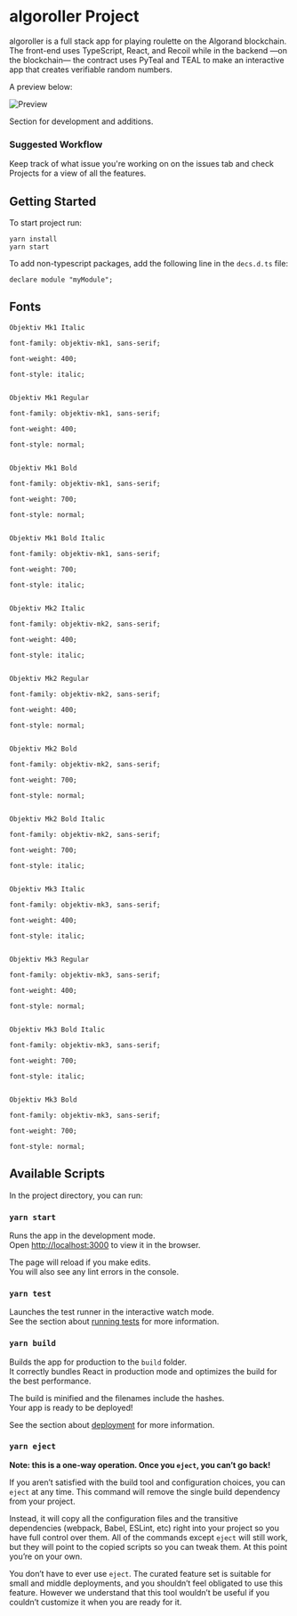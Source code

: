 # algoroller Project

algoroller is a full stack app for playing roulette on the Algorand blockchain. The front-end uses TypeScript, React, and Recoil while in the backend —on the blockchain— the contract uses PyTeal and TEAL to make an interactive app that creates verifiable random numbers.



A preview below: 

![Preview](/Users/gautom/Documents/algoroller/preview.gif)



Section for development and additions.

### Suggested Workflow

Keep track of what issue you're working on on the issues tab and check Projects for a view of all the features.

## Getting Started

To start project run: 

```
yarn install
yarn start
```

To add non-typescript packages, add the following line in the `decs.d.ts` file:
```
declare module "myModule";
```


## Fonts

```
Objektiv Mk1 Italic

font-family: objektiv-mk1, sans-serif;

font-weight: 400;

font-style: italic;


Objektiv Mk1 Regular

font-family: objektiv-mk1, sans-serif;

font-weight: 400;

font-style: normal;


Objektiv Mk1 Bold

font-family: objektiv-mk1, sans-serif;

font-weight: 700;

font-style: normal;


Objektiv Mk1 Bold Italic

font-family: objektiv-mk1, sans-serif;

font-weight: 700;

font-style: italic;


Objektiv Mk2 Italic

font-family: objektiv-mk2, sans-serif;

font-weight: 400;

font-style: italic;


Objektiv Mk2 Regular

font-family: objektiv-mk2, sans-serif;

font-weight: 400;

font-style: normal;


Objektiv Mk2 Bold

font-family: objektiv-mk2, sans-serif;

font-weight: 700;

font-style: normal;


Objektiv Mk2 Bold Italic

font-family: objektiv-mk2, sans-serif;

font-weight: 700;

font-style: italic;


Objektiv Mk3 Italic

font-family: objektiv-mk3, sans-serif;

font-weight: 400;

font-style: italic;


Objektiv Mk3 Regular

font-family: objektiv-mk3, sans-serif;

font-weight: 400;

font-style: normal;


Objektiv Mk3 Bold Italic

font-family: objektiv-mk3, sans-serif;

font-weight: 700;

font-style: italic;


Objektiv Mk3 Bold

font-family: objektiv-mk3, sans-serif;

font-weight: 700;

font-style: normal;
```

## Available Scripts

In the project directory, you can run:

### `yarn start`

Runs the app in the development mode.\
Open [http://localhost:3000](http://localhost:3000) to view it in the browser.

The page will reload if you make edits.\
You will also see any lint errors in the console.

### `yarn test`

Launches the test runner in the interactive watch mode.\
See the section about [running tests](https://facebook.github.io/create-react-app/docs/running-tests) for more information.

### `yarn build`

Builds the app for production to the `build` folder.\
It correctly bundles React in production mode and optimizes the build for the best performance.

The build is minified and the filenames include the hashes.\
Your app is ready to be deployed!

See the section about [deployment](https://facebook.github.io/create-react-app/docs/deployment) for more information.

### `yarn eject`

**Note: this is a one-way operation. Once you `eject`, you can’t go back!**

If you aren’t satisfied with the build tool and configuration choices, you can `eject` at any time. This command will remove the single build dependency from your project.

Instead, it will copy all the configuration files and the transitive dependencies (webpack, Babel, ESLint, etc) right into your project so you have full control over them. All of the commands except `eject` will still work, but they will point to the copied scripts so you can tweak them. At this point you’re on your own.

You don’t have to ever use `eject`. The curated feature set is suitable for small and middle deployments, and you shouldn’t feel obligated to use this feature. However we understand that this tool wouldn’t be useful if you couldn’t customize it when you are ready for it.

